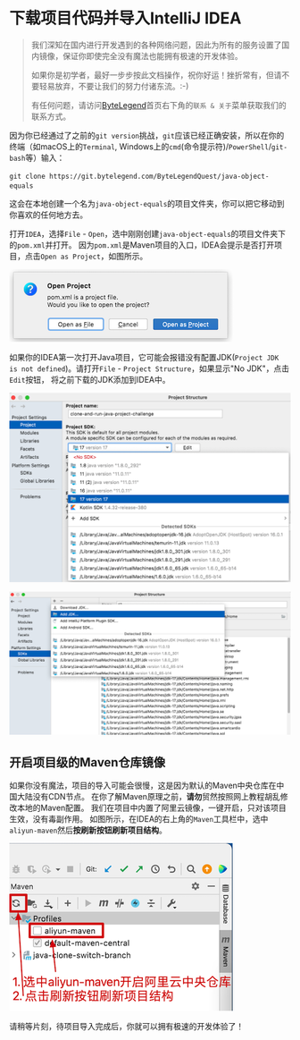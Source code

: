 # 下载项目代码并导入IntelliJ IDEA

> 我们深知在国内进行开发遇到的各种网络问题，因此为所有的服务设置了国内镜像，保证你即使完全没有魔法也能拥有极速的开发体验。
>
> 如果你是初学者，最好一步步按此文档操作，祝你好运！挫折常有，但请不要轻易放弃，不要让我们的努力付诸东流。:-)
>
> 有任何问题，请访问[ByteLegend](https://bytelegend.com)首页右下角的`联系 & 关于`菜单获取我们的联系方式。

因为你已经通过了之前的`git version`挑战，`git`应该已经正确安装，所以在你的终端（如macOS上的`Terminal`, Windows上的`cmd`(命令提示符)/`PowerShell`/`git-bash`等）输入：

`git clone https://git.bytelegend.com/ByteLegendQuest/java-object-equals`

这会在本地创建一个名为`java-object-equals`的项目文件夹，你可以把它移动到你喜欢的任何地方去。

打开`IDEA`，选择`File` - `Open`，选中刚刚创建`java-object-equals`的项目文件夹下的`pom.xml`并打开。
因为`pom.xml`是Maven项目的入口，IDEA会提示是否打开项目，点击`Open as Project`，如图所示。

![idea-open-project](https://raw.githubusercontent.com/ByteLegendQuest/java-clone-switch-branch/main/docs/idea-open-project.png)

如果你的IDEA第一次打开Java项目，它可能会报错没有配置JDK(`Project JDK is not defined`)。请打开`File` - `Project Structure`，如果显示"No JDK"，点击`Edit`按钮，
将之前下载的JDK添加到IDEA中。

![idea-project-structure](https://raw.githubusercontent.com/ByteLegendQuest/java-clone-switch-branch/main/docs/idea-project-structure.png)

![idea-add-jdk](https://raw.githubusercontent.com/ByteLegendQuest/java-clone-switch-branch/main/docs/idea-add-jdk.png)

## 开启项目级的Maven仓库镜像

如果你没有魔法，项目的导入可能会很慢，这是因为默认的Maven中央仓库在中国大陆没有CDN节点。
在你了解Maven原理之前，**请勿**贸然按照网上教程胡乱修改本地的Maven配置。
我们在项目中内置了阿里云镜像，一键开启，只对该项目生效，没有毒副作用。
如图所示，在IDEA的右上角的`Maven`工具栏中，选中`aliyun-maven`然后**按刷新按钮刷新项目结构**。

![switch-aliyun-maven-profile](https://raw.githubusercontent.com/ByteLegendQuest/java-clone-switch-branch/main/docs/zh/switch-aliyun-maven-profile.png)

请稍等片刻，待项目导入完成后，你就可以拥有极速的开发体验了！
